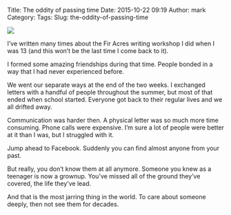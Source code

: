 Title: The oddity of passing time
Date: 2015-10-22 09:19
Author: mark
Category: 
Tags: 
Slug: the-oddity-of-passing-time

<img src="https://cdn-images-1.medium.com/max/2000/1*jpmLXfu0tw0NfrH9BSNx1g.jpeg"  />

I’ve written many times about the Fir Acres writing workshop I did when I was 13 (and this won’t be the last time I come back to it).

I formed some amazing friendships during that time. People bonded in a way that I had never experienced before.

We went our separate ways at the end of the two weeks. I exchanged letters with a handful of people throughout the summer, but most of that ended when school started. Everyone got back to their regular lives and we all drifted away.

Communication was harder then. A physical letter was so much more time consuming. Phone calls were expensive. I’m sure a lot of people were better at it than I was, but I struggled with it.

Jump ahead to Facebook. Suddenly you can find almost anyone from your past.

But really, you don’t know them at all anymore. Someone you knew as a teenager is now a grownup. You’ve missed all of the ground they’ve covered, the life they’ve lead.

And that is the most jarring thing in the world. To care about someone deeply, then not see them for decades.

